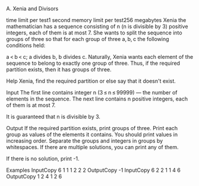 A. Xenia and Divisors

time limit per test1 second
memory limit per test256 megabytes
Xenia the mathematician has a sequence consisting of n (n is divisible by 3) positive integers, each of them is at most 7. She wants to split the sequence into groups of three so that for each group of three a, b, c the following conditions held:

a < b < c;
a divides b, b divides c.
Naturally, Xenia wants each element of the sequence to belong to exactly one group of three. Thus, if the required partition exists, then it has  groups of three.

Help Xenia, find the required partition or else say that it doesn't exist.

Input
The first line contains integer n (3 ≤ n ≤ 99999) — the number of elements in the sequence. The next line contains n positive integers, each of them is at most 7.

It is guaranteed that n is divisible by 3.

Output
If the required partition exists, print  groups of three. Print each group as values of the elements it contains. You should print values in increasing order. Separate the groups and integers in groups by whitespaces. If there are multiple solutions, you can print any of them.

If there is no solution, print -1.

Examples
InputCopy
6
1 1 1 2 2 2
OutputCopy
-1
InputCopy
6
2 2 1 1 4 6
OutputCopy
1 2 4
1 2 6
